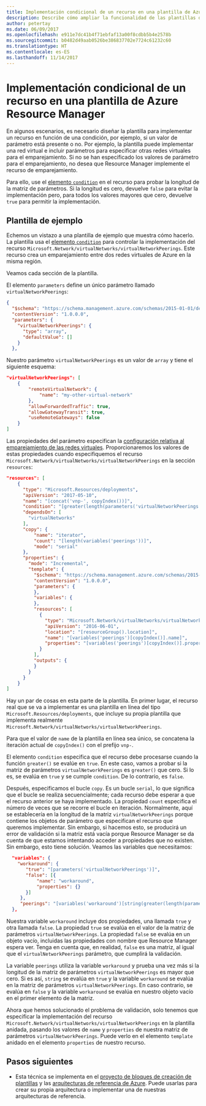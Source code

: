 ```yaml
---
title: Implementación condicional de un recurso en una plantilla de Azure Resource Manager
description: Describe cómo ampliar la funcionalidad de las plantillas de Azure Resource Manager para implementar condicionalmente un recurso en función del valor de un parámetro
author: petertay
ms.date: 06/09/2017
ms.openlocfilehash: e911e7dc41b4f71ebfaf13a00f8cdbb5b4e2578b
ms.sourcegitcommit: b0482d49aab0526be386837702e7724c61232c60
ms.translationtype: HT
ms.contentlocale: es-ES
ms.lasthandoff: 11/14/2017
---
```

# <a name="conditionally-deploy-a-resource-in-an-azure-resource-manager-template"></a>Implementación condicional de un recurso en una plantilla de Azure Resource Manager

En algunos escenarios, es necesario diseñar la plantilla para implementar un recurso en función de una condición, por ejemplo, si un valor de parámetro está presente o no. Por ejemplo, la plantilla puede implementar una red virtual e incluir parámetros para especificar otras redes virtuales para el emparejamiento. Si no se han especificado los valores de parámetro para el emparejamiento, no desea que Resource Manager implemente el recurso de emparejamiento.

Para ello, use el [elemento `condition`][azure-resource-manager-condition] en el recurso para probar la longitud de la matriz de parámetros. Si la longitud es cero, devuelve `false` para evitar la implementación pero, para todos los valores mayores que cero, devuelve `true` para permitir la implementación.

## <a name="example-template"></a>Plantilla de ejemplo

Echemos un vistazo a una plantilla de ejemplo que muestra cómo hacerlo. La plantilla usa el [elemento `condition`][azure-resource-manager-condition] para controlar la implementación del recurso `Microsoft.Network/virtualNetworks/virtualNetworkPeerings`. Este recurso crea un emparejamiento entre dos redes virtuales de Azure en la misma región.

Veamos cada sección de la plantilla.

El elemento `parameters` define un único parámetro llamado `virtualNetworkPeerings`: 

```json
{
  "$schema": "https://schema.management.azure.com/schemas/2015-01-01/deploymentTemplate.json#",
  "contentVersion": "1.0.0.0",
  "parameters": {
    "virtualNetworkPeerings": {
      "type": "array",
      "defaultValue": []
    }
  },
```
Nuestro parámetro `virtualNetworkPeerings` es un valor de `array` y tiene el siguiente esquema:

```json
"virtualNetworkPeerings": [
    {
        "remoteVirtualNetwork": {
            "name": "my-other-virtual-network"
        },
        "allowForwardedTraffic": true,
        "allowGatewayTransit": true,
        "useRemoteGateways": false
    }
]
```

Las propiedades del parámetro especifican la [configuración relativa al emparejamiento de las redes virtuales][vnet-peering-resource-schema]. Proporcionaremos los valores de estas propiedades cuando especifiquemos el recurso `Microsoft.Network/virtualNetworks/virtualNetworkPeerings` en la sección `resources`:

```json
"resources": [
    {
      "type": "Microsoft.Resources/deployments",
      "apiVersion": "2017-05-10",
      "name": "[concat('vnp-', copyIndex())]",
      "condition": "[greater(length(parameters('virtualNetworkPeerings')), 0)]",
      "dependsOn": [
        "virtualNetworks"
      ],
      "copy": {
          "name": "iterator",
          "count": "[length(variables('peerings'))]",
          "mode": "serial"
      },
      "properties": {
        "mode": "Incremental",
        "template": {
          "$schema": "https://schema.management.azure.com/schemas/2015-01-01/deploymentTemplate.json#",
          "contentVersion": "1.0.0.0",
          "parameters": {
          },
          "variables": {
          },
          "resources": [
            {
              "type": "Microsoft.Network/virtualNetworks/virtualNetworkPeerings",
              "apiVersion": "2016-06-01",
              "location": "[resourceGroup().location]",
              "name": "[variables('peerings')[copyIndex()].name]",
              "properties": "[variables('peerings')[copyIndex()].properties]"
            }
          ],
          "outputs": {
          }
        }
      }
    }
]
```
Hay un par de cosas en esta parte de la plantilla. En primer lugar, el recurso real que se va a implementar es una plantilla en línea del tipo `Microsoft.Resources/deployments`, que incluye su propia plantilla que implementa realmente `Microsoft.Network/virtualNetworks/virtualNetworkPeerings`.

Para que el valor de `name` de la plantilla en línea sea único, se concatena la iteración actual de `copyIndex()` con el prefijo `vnp-`. 

El elemento `condition` especifica que el recurso debe procesarse cuando la función `greater()` se evalúe en `true`. En este caso, vamos a probar si la matriz de parámetros `virtualNetworkPeerings` es `greater()` que cero. Si lo es, se evalúa en `true` y se cumple `condition`. De lo contrario, es `false`.

Después, especificamos el bucle `copy`. Es un bucle `serial`, lo que significa que el bucle se realiza secuencialmente; cada recurso debe esperar a que el recurso anterior se haya implementado. La propiedad `count` especifica el número de veces que se recorre el bucle en iteración. Normalmente, aquí se establecería en la longitud de la matriz `virtualNetworkPeerings` porque contiene los objetos de parámetro que especifican el recurso que queremos implementar. Sin embargo, si hacemos esto, se producirá un error de validación si la matriz está vacía porque Resource Manager se da cuenta de que estamos intentando acceder a propiedades que no existen. Sin embargo, esto tiene solución. Veamos las variables que necesitamos:

```json
  "variables": {
    "workaround": {
       "true": "[parameters('virtualNetworkPeerings')]",
       "false": [{
           "name": "workaround",
           "properties": {}
       }]
     },
     "peerings": "[variables('workaround')[string(greater(length(parameters('virtualNetworkPeerings')), 0))]]"
  },
```

Nuestra variable `workaround` incluye dos propiedades, una llamada `true` y otra llamada `false`. La propiedad `true` se evalúa en el valor de la matriz de parámetros `virtualNetworkPeerings`. La propiedad `false` se evalúa en un objeto vacío, incluidas las propiedades con nombre que Resource Manager espera ver. Tenga en cuenta que, en realidad, `false` es una matriz, al igual que el `virtualNetworkPeerings` parámetro, que cumplirá la validación. 

La variable `peerings` utiliza la variable `workaround` y prueba una vez más si la longitud de la matriz de parámetros `virtualNetworkPeerings` es mayor que cero. Si es así, `string` se evalúa en `true` y la variable `workaround` se evalúa en la matriz de parámetros `virtualNetworkPeerings`. En caso contrario, se evalúa en `false` y la variable `workaround` se evalúa en nuestro objeto vacío en el primer elemento de la matriz.

Ahora que hemos solucionado el problema de validación, solo tenemos que especificar la implementación del recurso `Microsoft.Network/virtualNetworks/virtualNetworkPeerings` en la plantilla anidada, pasando los valores de `name` y `properties` de nuestra matriz de parámetros `virtualNetworkPeerings`. Puede verlo en el elemento `template` anidado en el elemento `properties` de nuestro recurso.

## <a name="next-steps"></a>Pasos siguientes

* Esta técnica se implementa en el [proyecto de bloques de creación de plantillas](https://github.com/mspnp/template-building-blocks) y las [arquitecturas de referencia de Azure](/azure/architecture/reference-architectures/). Puede usarlas para crear su propia arquitectura o implementar una de nuestras arquitecturas de referencia.

<!-- links -->
[azure-resource-manager-condition]: /azure/azure-resource-manager/resource-group-authoring-templates#resources
[azure-resource-manager-variable]: /azure/azure-resource-manager/resource-group-authoring-templates#variables
[vnet-peering-resource-schema]: /azure/templates/microsoft.network/virtualnetworks/virtualnetworkpeerings